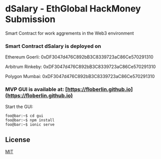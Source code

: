 # dSalary - EthGlobal HackMoney Submission
Smart Contract for work aggrements in the Web3 environment  
### 
###
###
### Smart Contract dSalary is deployed on 
Ethereum Goerli: 0xDF3047d476C892bB3C8339723aC86Ce570291310

Arbitrum Rinkeby: 0xDF3047d476C892bB3C8339723aC86Ce570291310

Polygon Mumbai: 0xDF3047d476C892bB3C8339723aC86Ce570291310

### MVP GUI is available at: [https://floberlin.github.io](https://floberlin.github.io)


Start the GUI:
```console
foo@bar:~$ cd gui
foo@bar:~$ npm install
foo@bar:~$ ionic serve 
```

## License
[MIT](https://choosealicense.com/licenses/mit/)
